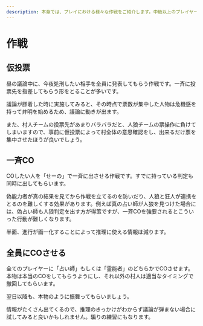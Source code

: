```yaml
---
description: 本章では、プレイにおける様々な作戦をご紹介します。中級以上のプレイヤー向けです。
---
```


# 作戦

## 仮投票

昼の議論中に、今夜処刑したい相手を全員に発表してもらう作戦です。一斉に投票先を指差してもらう形をとることが多いです。

議論が膠着した時に実施してみると、その時点で票数が集中した人物は危機感を持って弁明を始めるため、議論に動きが出ます。

また、村人チームの投票先があまりバラバラだと、人狼チームの票操作に負けてしまいますので、事前に仮投票によって村全体の意思確認をし、出来るだけ票を集中させたほうが良いでしょう。

## 一斉CO

COしたい人を「せーの」で一斉に出させる作戦です。すでに持っている判定も同時に出してもらいます。

偽能力者が真の結果を見てから作戦を立てるのを防いだり、人狼と狂人が連携をとるのを難しくする効果があります。例えば真の占い師が人狼を見つけた場合には、偽占い師も人狼判定を出す方が得策ですが、一斉COを強要されるとこういった行動が難しくなります。

半面、進行が画一化することによって推理に使える情報は減ります。

## 全員にCOさせる

全てのプレイヤーに「占い師」もしくは「霊能者」のどちらかでCOさせます。本物は本当のCOをしてもらうようにし、それ以外の村人は適当なタイミングで撤回してもらいます。

翌日以降も、本物のように振舞ってもらいましょう。

情報がたくさん出てくるので、推理のきっかけがわからず議論が弾まない場合に試してみると良いかもしれません。騙りの練習にもなります。

